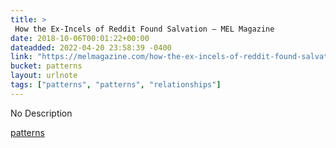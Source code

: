 ```yaml
---
title: > 
 How the Ex-Incels of Reddit Found Salvation – MEL Magazine
date: 2018-10-06T00:01:22+00:00
dateadded: 2022-04-20 23:58:39 -0400
link: "https://melmagazine.com/how-the-ex-incels-of-reddit-found-salvation-b193e28c6384"
bucket: patterns
layout: urlnote
tags: ["patterns", "patterns", "relationships"]
--- 
```

No Description
 <!-- end excerpt --> 
<div class='bucket'><a class='internal-link' href='/buckets/patterns'>patterns</a></div> 
